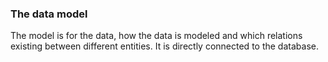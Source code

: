 ### The data model

The model is for the data, how the data is modeled and which relations existing between different entities.
It is directly connected to the database.
